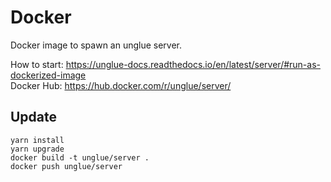 # Docker

Docker image to spawn an unglue server.

How to start: https://unglue-docs.readthedocs.io/en/latest/server/#run-as-dockerized-image  
Docker Hub: https://hub.docker.com/r/unglue/server/

## Update

`yarn install`  
`yarn upgrade`  
`docker build -t unglue/server .`  
`docker push unglue/server`
